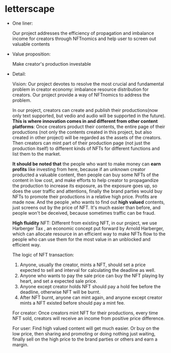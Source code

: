 # letterscape
* One liner: 

  Our project addresses the efficiency of propagation and imbalance income for creators through NFTnomics and help user to screen out valuable contents

* Value proposition:

  Make creator's production investable

* Detail:

  Vision: Our project devotes to resolve the most crucial and fundamental problem in creator economy: imbalance resource distribution for creators. Our project provide a way of NFTnomics to address the problem.

  In our project, creators can create and publish their productions(now only text supported, but vedio and audio will be supported in the future). **This is where innovation comes in and different from other content platforms**: Once creators product their contents, the entire page of their productions (not only the contents created in this project, but also created in other project) will be regarded as the assets of the creators. Then creators can mint part of their production page (not just the production itself) to different kinds of NFTs for different functions and list them to the market. 

  **It should be noted that** the people who want to make money can **earn profits** like investing from here, because if an unknown creator producted a valuable content, then people can buy some NFTs of the content in low cost, and make efforts to help creator to propagandize the production to increase its exposure, as the exposure goes up, so does the user traffic and attentions, finally the brand parties would buy NFTs to promote their productions in a relative high price. Profits are made now. And the people ,who wants to find out **high valued** contents, just screens out by the price of NFT. It's much easier than before, and people won't be deceived, because sometimes traffic can be fraud.

  **High fluidity** NFT: Different from existing NFT, in our project, we use Harberger Tax , an economic concept put forward by Arnold Harberger, which can allocate resource in an efficient way to make NFTs flow to the people who can use them for the most value in an unblocked and efficient way.

  The logic of  NFT transaction: 

  1. Anyone, usually the creator, mints a NFT, should set a price expected to sell and interval for calculating the deadline as well.
  2. Anyone who wants to pay the sale price can buy the NFT playing by heart, and set a expected sale price.
  3. Anyone except creator holds NFT should pay a hold fee before the deadline, otherwise NFT will be burnt.
  4. After NFT burnt, anyone can mint again, and anyone except creator mints a NFT existed before should pay a mint fee.

  For creator: Once creators mint NFT for their productions, every time NFT sold, creators will receive an income from positive price difference.

  For user: Find high valued content will get much easier. Or buy on the low price, then sharing and promoting or doing nothing just waiting, finally sell on the high price to the brand parties or others and earn a margin.